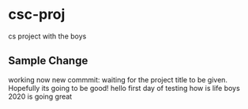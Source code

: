 # csc-proj
cs project with the boys

## Sample Change
working now
new commmit:
waiting for the project title to be given. Hopefully its going to be good!
hello first day of testing how is life boys 2020 is going great
